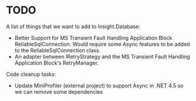 # TODO #

A list of things that we want to add to Insight.Database:

- Better Support for MS Transient Fault Handling Application Block ReliableSqlConnection. Would require some Async features to be added to the ReliableSqlConnection class.
- An adapter between IRetryStrategy and the MS Transient Fault Handling Application Block's RetryManager.

Code cleanup tasks:

- Update MiniProfiler (external project) to support Async in .NET 4.5 so we can remove some dependencies
